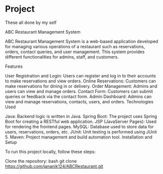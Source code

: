 # Project
These all done by my self

ABC Restaurant Management System

ABC Restaurant Management System is a web-based application developed for managing various operations of a restaurant such as reservations, orders, contact queries, and user management. This system provides different functionalities for admins, staff, and customers.

Features

User Registration and Login: Users can register and log in to their accounts to make reservations and view orders.
Online Reservations: Customers can make reservations for dining in or delivery.
Order Management: Admins and users can view and manage orders.
Contact Form: Customers can submit queries or feedback via the contact form.
Admin Dashboard: Admins can view and manage reservations, contacts, users, and orders.
Technologies Used

Java: Backend logic is written in Java.
Spring Boot: The project uses Spring Boot for creating a RESTful web application.
JSP (JavaServer Pages): Used for rendering the frontend pages.
MySQL: Database used to store data for users, reservations, orders, etc.
JUnit: Unit testing is performed using JUnit 5.
Maven: Project management and build automation tool.
Installation and Setup

To run this project locally, follow these steps:

Clone the repository: bash git clone https://github.com/jananik124/ABCRestaurant.git
